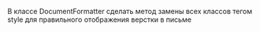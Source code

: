 В классе DocumentFormatter сделать метод замены всех классов тегом style для правильного отображения верстки в письме
